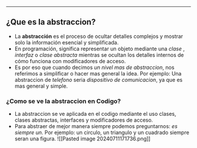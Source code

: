 
---
## ¿Que es la abstraccion?
- La **abstracción** es el proceso de ocultar detalles complejos y mostrar solo la información esencial y simplificada. 
- En programación, significa representar un objeto mediante una *clase* , *interfaz* o *clase abstracta* mientras se ocultan los detalles internos de cómo funciona con modificadores de acceso.
- Es por eso que cuando decimos _un nivel mas de abstraccion_, nos referimos a simplificar o hacer mas general la idea. Por ejemplo: Una abstraccion de _telefono_ seria _dispositivo de comunicacion_, ya que es mas general y simple.

### ¿Como se  ve la abstraccion en Codigo?
- La abstraccion se ve aplicada en el codigo mediante el uso clases, clases abstractas, interfaces y modificadores de acceso.
- Para abstraer de mejor manera siempre podemos preguntarnos: *es siempre un*. Por ejemplo: un circulo, un triangulo y un cuadrado siempre seran una figura.
	![[Pasted image 20240711171736.png]]

